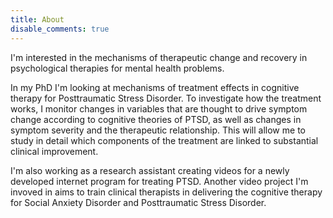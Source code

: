 ```yaml
---
title: About
disable_comments: true
---
```


I'm interested in the mechanisms of therapeutic change and recovery in psychological therapies for mental health problems.

In my PhD I'm looking at mechanisms of treatment effects in cognitive therapy for Posttraumatic Stress Disorder. 
To investigate how the treatment works, I monitor changes in variables that are thought to drive symptom change according to cognitive theories of PTSD, as well as changes in symptom severity and the therapeutic relationship. 
This will allow me to study in detail which components of the treatment are linked to substantial clinical improvement.

I'm also working as a research assistant creating videos for a newly developed internet program for treating PTSD. Another video project I'm invoved in aims to train clinical therapists in delivering the cognitive therapy for Social Anxiety Disorder and Posttraumatic Stress Disorder.
